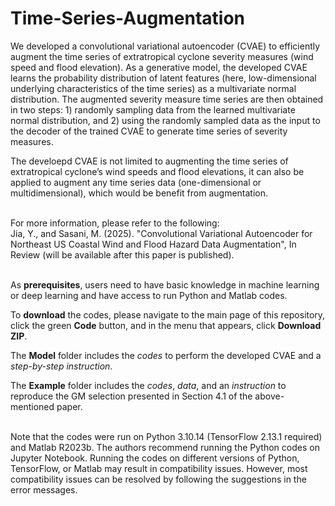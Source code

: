# Time-Series-Augmentation
We developed a convolutional variational autoencoder (CVAE) to efficiently augment the time series of extratropical cyclone severity measures (wind speed and flood elevation). 
As a generative model, the developed CVAE learns the probability distribution of latent features (here, low-dimensional underlying characteristics of the time series) as a multivariate normal distribution. 
The augmented severity measure time series are then obtained in two steps: 1) randomly sampling data from the learned multivariate normal distribution, and 2) using the randomly sampled data as the input to the decoder of the trained CVAE to generate time series of severity measures.

The develoepd CVAE is not limited to augmenting the time series of extratropical cyclone’s wind speeds and flood elevations, it can also be applied to augment any time series data (one-dimensional or multidimensional), which would be benefit from augmentation. 
<br/><br/>

For more information, please refer to the following:\
Jia, Y., and Sasani, M. (2025). "Convolutional Variational Autoencoder for Northeast US Coastal Wind and Flood Hazard Data Augmentation", In Review (will be available after this paper is published). 
<br/><br/>

As **prerequisites**, users need to have basic knowledge in machine learning or deep learning and have access to run Python and Matlab codes.

To **download** the codes, please navigate to the main page of this repository, click the green **Code** button, and in the menu that appears, click **Download ZIP**. 

The **Model** folder includes the *codes* to perform the developed CVAE and a *step-by-step instruction*. 

The **Example** folder includes the *codes*, *data*, and an *instruction* to reproduce the GM selection presented in Section 4.1 of the above-mentioned paper.
<br/><br/>

Note that the codes were run on Python 3.10.14 (TensorFlow 2.13.1 required) and Matlab R2023b. The authors recommend running the Python codes on Jupyter Notebook. Running the codes on different versions of Python, TensorFlow, or Matlab may result in compatibility issues. However, most compatibility issues can be resolved by following the suggestions in the error messages.
